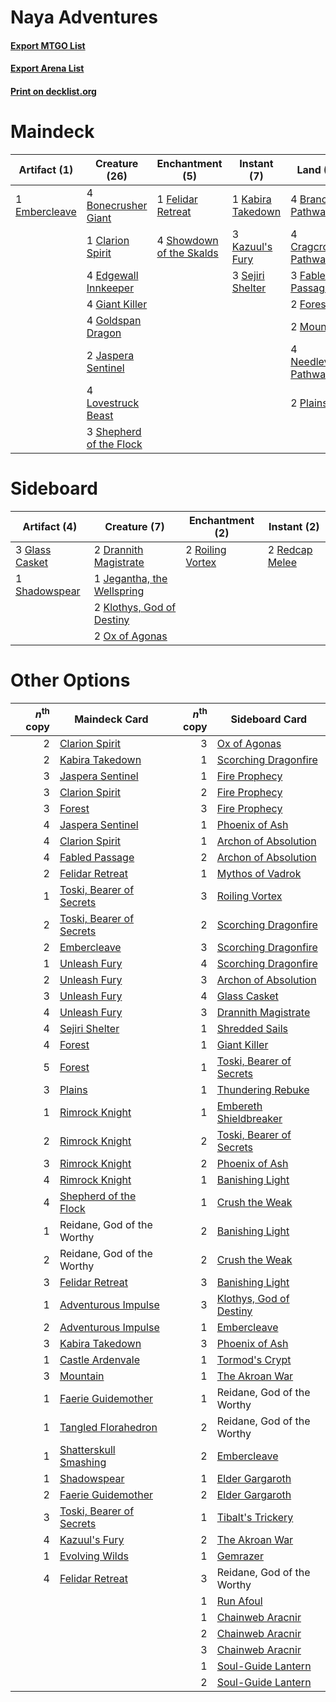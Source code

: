 # Naya Adventures

#### [Export MTGO List](../collection/Naya%20Adventures/Naya%20Adventures.txt)
#### [Export Arena List](../collection/Naya%20Adventures/Naya%20Adventures_arena.txt)
#### [Print on decklist.org](http://decklist.org/?deckmain=4%09Bonecrusher%20Giant%0A4%09Branchloft%20Pathway%0A1%09Clarion%20Spirit%0A4%09Cragcrown%20Pathway%0A4%09Edgewall%20Innkeeper%0A1%09Embercleave%0A3%09Fabled%20Passage%0A1%09Felidar%20Retreat%0A2%09Forest%0A4%09Giant%20Killer%0A4%09Goldspan%20Dragon%0A2%09Jaspera%20Sentinel%0A1%09Kabira%20Takedown%0A3%09Kazuul's%20Fury%0A4%09Lovestruck%20Beast%0A2%09Mountain%0A4%09Needleverge%20Pathway%0A2%09Plains%0A3%09Sejiri%20Shelter%0A3%09Shepherd%20of%20the%20Flock%0A4%09Showdown%20of%20the%20Skalds&deckside=2%09Drannith%20Magistrate%0A3%09Glass%20Casket%0A1%09Jegantha,%20the%20Wellspring%0A2%09Klothys,%20God%20of%20Destiny%0A2%09Ox%20of%20Agonas%0A2%09Redcap%20Melee%0A2%09Roiling%20Vortex%0A1%09Shadowspear)
# Maindeck

|                                      Artifact (1)                                      |                                          Creature (26)                                           |                                          Enchantment (5)                                          |                                        Instant (7)                                         |                                           Land (21)                                            |
|----------------------------------------------------------------------------------------|--------------------------------------------------------------------------------------------------|---------------------------------------------------------------------------------------------------|--------------------------------------------------------------------------------------------|------------------------------------------------------------------------------------------------|
|1 [Embercleave](http://gatherer.wizards.com/Pages/Card/Details.aspx?multiverseid=473082)|4 [Bonecrusher Giant](http://gatherer.wizards.com/Pages/Card/Details.aspx?multiverseid=473077)    |1 [Felidar Retreat](http://gatherer.wizards.com/Pages/Card/Details.aspx?multiverseid=491638)       |1 [Kabira Takedown](http://gatherer.wizards.com/Pages/Card/Details.aspx?multiverseid=491641)|4 [Branchloft Pathway](http://gatherer.wizards.com/Pages/Card/Details.aspx?multiverseid=491909) |
|                                                                                        |1 [Clarion Spirit](http://gatherer.wizards.com/Pages/Card/Details.aspx?multiverseid=503610)       |4 [Showdown of the Skalds](http://gatherer.wizards.com/Pages/Card/Details.aspx?multiverseid=503845)|3 [Kazuul's Fury](http://gatherer.wizards.com/Pages/Card/Details.aspx?multiverseid=491786)  |4 [Cragcrown Pathway](http://gatherer.wizards.com/Pages/Card/Details.aspx?multiverseid=491915)  |
|                                                                                        |4 [Edgewall Innkeeper](http://gatherer.wizards.com/Pages/Card/Details.aspx?multiverseid=473113)   |                                                                                                   |3 [Sejiri Shelter](http://gatherer.wizards.com/Pages/Card/Details.aspx?multiverseid=491662) |3 [Fabled Passage](http://gatherer.wizards.com/Pages/Card/Details.aspx?multiverseid=473206)     |
|                                                                                        |4 [Giant Killer](http://gatherer.wizards.com/Pages/Card/Details.aspx?multiverseid=472976)         |                                                                                                   |                                                                                            |2 [Forest](http://gatherer.wizards.com/Pages/Card/Details.aspx?multiverseid=439860)             |
|                                                                                        |4 [Goldspan Dragon](http://gatherer.wizards.com/Pages/Card/Details.aspx?multiverseid=503751)      |                                                                                                   |                                                                                            |2 [Mountain](http://gatherer.wizards.com/Pages/Card/Details.aspx?multiverseid=439859)           |
|                                                                                        |2 [Jaspera Sentinel](http://gatherer.wizards.com/Pages/Card/Details.aspx?multiverseid=503792)     |                                                                                                   |                                                                                            |4 [Needleverge Pathway](http://gatherer.wizards.com/Pages/Card/Details.aspx?multiverseid=491918)|
|                                                                                        |4 [Lovestruck Beast](http://gatherer.wizards.com/Pages/Card/Details.aspx?multiverseid=473127)     |                                                                                                   |                                                                                            |2 [Plains](http://gatherer.wizards.com/Pages/Card/Details.aspx?multiverseid=439856)             |
|                                                                                        |3 [Shepherd of the Flock](http://gatherer.wizards.com/Pages/Card/Details.aspx?multiverseid=472990)|                                                                                                   |                                                                                            |                                                                                                |


# Sideboard

|                                      Artifact (4)                                       |                                            Creature (7)                                             |                                      Enchantment (2)                                      |                                       Instant (2)                                       |
|-----------------------------------------------------------------------------------------|-----------------------------------------------------------------------------------------------------|-------------------------------------------------------------------------------------------|-----------------------------------------------------------------------------------------|
|3 [Glass Casket](http://gatherer.wizards.com/Pages/Card/Details.aspx?multiverseid=472977)|2 [Drannith Magistrate](http://gatherer.wizards.com/Pages/Card/Details.aspx?multiverseid=479531)     |2 [Roiling Vortex](http://gatherer.wizards.com/Pages/Card/Details.aspx?multiverseid=491797)|2 [Redcap Melee](http://gatherer.wizards.com/Pages/Card/Details.aspx?multiverseid=473097)|
|1 [Shadowspear](http://gatherer.wizards.com/Pages/Card/Details.aspx?multiverseid=476487) |1 [Jegantha, the Wellspring](http://gatherer.wizards.com/Pages/Card/Details.aspx?multiverseid=479742)|                                                                                           |                                                                                         |
|                                                                                         |2 [Klothys, God of Destiny](http://gatherer.wizards.com/Pages/Card/Details.aspx?multiverseid=476471) |                                                                                           |                                                                                         |
|                                                                                         |2 [Ox of Agonas](http://gatherer.wizards.com/Pages/Card/Details.aspx?multiverseid=476398)            |                                                                                           |                                                                                         |


# Other Options

|*n*<sup>th</sup> copy|                                           Maindeck Card                                           |*n*<sup>th</sup> copy|                                          Sideboard Card                                           |
|--------------------:|---------------------------------------------------------------------------------------------------|--------------------:|---------------------------------------------------------------------------------------------------|
|                    2|[Clarion Spirit](http://gatherer.wizards.com/Pages/Card/Details.aspx?multiverseid=503610)          |                    3|[Ox of Agonas](http://gatherer.wizards.com/Pages/Card/Details.aspx?multiverseid=476398)            |
|                    2|[Kabira Takedown](http://gatherer.wizards.com/Pages/Card/Details.aspx?multiverseid=491641)         |                    1|[Scorching Dragonfire](http://gatherer.wizards.com/Pages/Card/Details.aspx?multiverseid=473101)    |
|                    3|[Jaspera Sentinel](http://gatherer.wizards.com/Pages/Card/Details.aspx?multiverseid=503792)        |                    1|[Fire Prophecy](http://gatherer.wizards.com/Pages/Card/Details.aspx?multiverseid=479636)           |
|                    3|[Clarion Spirit](http://gatherer.wizards.com/Pages/Card/Details.aspx?multiverseid=503610)          |                    2|[Fire Prophecy](http://gatherer.wizards.com/Pages/Card/Details.aspx?multiverseid=479636)           |
|                    3|[Forest](http://gatherer.wizards.com/Pages/Card/Details.aspx?multiverseid=439860)                  |                    3|[Fire Prophecy](http://gatherer.wizards.com/Pages/Card/Details.aspx?multiverseid=479636)           |
|                    4|[Jaspera Sentinel](http://gatherer.wizards.com/Pages/Card/Details.aspx?multiverseid=503792)        |                    1|[Phoenix of Ash](http://gatherer.wizards.com/Pages/Card/Details.aspx?multiverseid=476399)          |
|                    4|[Clarion Spirit](http://gatherer.wizards.com/Pages/Card/Details.aspx?multiverseid=503610)          |                    1|[Archon of Absolution](http://gatherer.wizards.com/Pages/Card/Details.aspx?multiverseid=472965)    |
|                    4|[Fabled Passage](http://gatherer.wizards.com/Pages/Card/Details.aspx?multiverseid=473206)          |                    2|[Archon of Absolution](http://gatherer.wizards.com/Pages/Card/Details.aspx?multiverseid=472965)    |
|                    2|[Felidar Retreat](http://gatherer.wizards.com/Pages/Card/Details.aspx?multiverseid=491638)         |                    1|[Mythos of Vadrok](http://gatherer.wizards.com/Pages/Card/Details.aspx?multiverseid=479647)        |
|                    1|[Toski, Bearer of Secrets](http://gatherer.wizards.com/Pages/Card/Details.aspx?multiverseid=503813)|                    3|[Roiling Vortex](http://gatherer.wizards.com/Pages/Card/Details.aspx?multiverseid=491797)          |
|                    2|[Toski, Bearer of Secrets](http://gatherer.wizards.com/Pages/Card/Details.aspx?multiverseid=503813)|                    2|[Scorching Dragonfire](http://gatherer.wizards.com/Pages/Card/Details.aspx?multiverseid=473101)    |
|                    2|[Embercleave](http://gatherer.wizards.com/Pages/Card/Details.aspx?multiverseid=473082)             |                    3|[Scorching Dragonfire](http://gatherer.wizards.com/Pages/Card/Details.aspx?multiverseid=473101)    |
|                    1|[Unleash Fury](http://gatherer.wizards.com/Pages/Card/Details.aspx?multiverseid=485493)            |                    4|[Scorching Dragonfire](http://gatherer.wizards.com/Pages/Card/Details.aspx?multiverseid=473101)    |
|                    2|[Unleash Fury](http://gatherer.wizards.com/Pages/Card/Details.aspx?multiverseid=485493)            |                    3|[Archon of Absolution](http://gatherer.wizards.com/Pages/Card/Details.aspx?multiverseid=472965)    |
|                    3|[Unleash Fury](http://gatherer.wizards.com/Pages/Card/Details.aspx?multiverseid=485493)            |                    4|[Glass Casket](http://gatherer.wizards.com/Pages/Card/Details.aspx?multiverseid=472977)            |
|                    4|[Unleash Fury](http://gatherer.wizards.com/Pages/Card/Details.aspx?multiverseid=485493)            |                    3|[Drannith Magistrate](http://gatherer.wizards.com/Pages/Card/Details.aspx?multiverseid=479531)     |
|                    4|[Sejiri Shelter](http://gatherer.wizards.com/Pages/Card/Details.aspx?multiverseid=491662)          |                    1|[Shredded Sails](http://gatherer.wizards.com/Pages/Card/Details.aspx?multiverseid=479656)          |
|                    4|[Forest](http://gatherer.wizards.com/Pages/Card/Details.aspx?multiverseid=439860)                  |                    1|[Giant Killer](http://gatherer.wizards.com/Pages/Card/Details.aspx?multiverseid=472976)            |
|                    5|[Forest](http://gatherer.wizards.com/Pages/Card/Details.aspx?multiverseid=439860)                  |                    1|[Toski, Bearer of Secrets](http://gatherer.wizards.com/Pages/Card/Details.aspx?multiverseid=503813)|
|                    3|[Plains](http://gatherer.wizards.com/Pages/Card/Details.aspx?multiverseid=439856)                  |                    1|[Thundering Rebuke](http://gatherer.wizards.com/Pages/Card/Details.aspx?multiverseid=491814)       |
|                    1|[Rimrock Knight](http://gatherer.wizards.com/Pages/Card/Details.aspx?multiverseid=473099)          |                    1|[Embereth Shieldbreaker](http://gatherer.wizards.com/Pages/Card/Details.aspx?multiverseid=473084)  |
|                    2|[Rimrock Knight](http://gatherer.wizards.com/Pages/Card/Details.aspx?multiverseid=473099)          |                    2|[Toski, Bearer of Secrets](http://gatherer.wizards.com/Pages/Card/Details.aspx?multiverseid=503813)|
|                    3|[Rimrock Knight](http://gatherer.wizards.com/Pages/Card/Details.aspx?multiverseid=473099)          |                    2|[Phoenix of Ash](http://gatherer.wizards.com/Pages/Card/Details.aspx?multiverseid=476399)          |
|                    4|[Rimrock Knight](http://gatherer.wizards.com/Pages/Card/Details.aspx?multiverseid=473099)          |                    1|[Banishing Light](http://gatherer.wizards.com/Pages/Card/Details.aspx?multiverseid=405135)         |
|                    4|[Shepherd of the Flock](http://gatherer.wizards.com/Pages/Card/Details.aspx?multiverseid=472990)   |                    1|[Crush the Weak](http://gatherer.wizards.com/Pages/Card/Details.aspx?multiverseid=503740)          |
|                    1|Reidane, God of the Worthy                                                                         |                    2|[Banishing Light](http://gatherer.wizards.com/Pages/Card/Details.aspx?multiverseid=405135)         |
|                    2|Reidane, God of the Worthy                                                                         |                    2|[Crush the Weak](http://gatherer.wizards.com/Pages/Card/Details.aspx?multiverseid=503740)          |
|                    3|[Felidar Retreat](http://gatherer.wizards.com/Pages/Card/Details.aspx?multiverseid=491638)         |                    3|[Banishing Light](http://gatherer.wizards.com/Pages/Card/Details.aspx?multiverseid=405135)         |
|                    1|[Adventurous Impulse](http://gatherer.wizards.com/Pages/Card/Details.aspx?multiverseid=443041)     |                    3|[Klothys, God of Destiny](http://gatherer.wizards.com/Pages/Card/Details.aspx?multiverseid=476471) |
|                    2|[Adventurous Impulse](http://gatherer.wizards.com/Pages/Card/Details.aspx?multiverseid=443041)     |                    1|[Embercleave](http://gatherer.wizards.com/Pages/Card/Details.aspx?multiverseid=473082)             |
|                    3|[Kabira Takedown](http://gatherer.wizards.com/Pages/Card/Details.aspx?multiverseid=491641)         |                    3|[Phoenix of Ash](http://gatherer.wizards.com/Pages/Card/Details.aspx?multiverseid=476399)          |
|                    1|[Castle Ardenvale](http://gatherer.wizards.com/Pages/Card/Details.aspx?multiverseid=473200)        |                    1|[Tormod's Crypt](http://gatherer.wizards.com/Pages/Card/Details.aspx?multiverseid=389723)          |
|                    3|[Mountain](http://gatherer.wizards.com/Pages/Card/Details.aspx?multiverseid=439859)                |                    1|[The Akroan War](http://gatherer.wizards.com/Pages/Card/Details.aspx?multiverseid=476375)          |
|                    1|[Faerie Guidemother](http://gatherer.wizards.com/Pages/Card/Details.aspx?multiverseid=472973)      |                    1|Reidane, God of the Worthy                                                                         |
|                    1|[Tangled Florahedron](http://gatherer.wizards.com/Pages/Card/Details.aspx?multiverseid=491859)     |                    2|Reidane, God of the Worthy                                                                         |
|                    1|[Shatterskull Smashing](http://gatherer.wizards.com/Pages/Card/Details.aspx?multiverseid=491802)   |                    2|[Embercleave](http://gatherer.wizards.com/Pages/Card/Details.aspx?multiverseid=473082)             |
|                    1|[Shadowspear](http://gatherer.wizards.com/Pages/Card/Details.aspx?multiverseid=476487)             |                    1|[Elder Gargaroth](http://gatherer.wizards.com/Pages/Card/Details.aspx?multiverseid=485502)         |
|                    2|[Faerie Guidemother](http://gatherer.wizards.com/Pages/Card/Details.aspx?multiverseid=472973)      |                    2|[Elder Gargaroth](http://gatherer.wizards.com/Pages/Card/Details.aspx?multiverseid=485502)         |
|                    3|[Toski, Bearer of Secrets](http://gatherer.wizards.com/Pages/Card/Details.aspx?multiverseid=503813)|                    1|[Tibalt's Trickery](http://gatherer.wizards.com/Pages/Card/Details.aspx?multiverseid=503765)       |
|                    4|[Kazuul's Fury](http://gatherer.wizards.com/Pages/Card/Details.aspx?multiverseid=491786)           |                    2|[The Akroan War](http://gatherer.wizards.com/Pages/Card/Details.aspx?multiverseid=476375)          |
|                    1|[Evolving Wilds](http://gatherer.wizards.com/Pages/Card/Details.aspx?multiverseid=426944)          |                    1|[Gemrazer](http://gatherer.wizards.com/Pages/Card/Details.aspx?multiverseid=479675)                |
|                    4|[Felidar Retreat](http://gatherer.wizards.com/Pages/Card/Details.aspx?multiverseid=491638)         |                    3|Reidane, God of the Worthy                                                                         |
|                     |                                                                                                   |                    1|[Run Afoul](http://gatherer.wizards.com/Pages/Card/Details.aspx?multiverseid=485524)               |
|                     |                                                                                                   |                    1|[Chainweb Aracnir](http://gatherer.wizards.com/Pages/Card/Details.aspx?multiverseid=476418)        |
|                     |                                                                                                   |                    2|[Chainweb Aracnir](http://gatherer.wizards.com/Pages/Card/Details.aspx?multiverseid=476418)        |
|                     |                                                                                                   |                    3|[Chainweb Aracnir](http://gatherer.wizards.com/Pages/Card/Details.aspx?multiverseid=476418)        |
|                     |                                                                                                   |                    1|[Soul-Guide Lantern](http://gatherer.wizards.com/Pages/Card/Details.aspx?multiverseid=476488)      |
|                     |                                                                                                   |                    2|[Soul-Guide Lantern](http://gatherer.wizards.com/Pages/Card/Details.aspx?multiverseid=476488)      |

